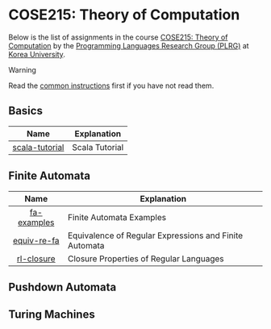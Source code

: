 # COSE215: Theory of Computation

Below is the list of assignments in the course [COSE215: Theory of
Computation](https://plrg.korea.ac.kr/courses/cose215/) by the [Programming
Languages Research Group (PLRG)](https://plrg.korea.ac.kr/) at [Korea
University](https://korea.ac.kr).

> [!WARNING]
>
> Read the [common instructions](/scala.md) first if you have not read them.

## Basics

| Name                                               | Explanation                                                                                             |
| :------------------------------------------------: | ------------------------------------------------------------------------------------------------------- |
| [scala-tutorial](/scala/scala-tutorial/README.md)  | Scala Tutorial                                                                                          |

## Finite Automata

| Name                                               | Explanation                                                                                             |
| :------------------------------------------------: | ------------------------------------------------------------------------------------------------------- |
| [fa-examples](/cose215/fa-examples/README.md)      | Finite Automata Examples                                                                                |
| [equiv-re-fa](/cose215/equiv-re-fa/README.md)      | Equivalence of Regular Expressions and Finite Automata                                                  |
| [rl-closure](/cose215/rl-closure/README.md)        | Closure Properties of Regular Languages                                                                 |

## Pushdown Automata

## Turing Machines
